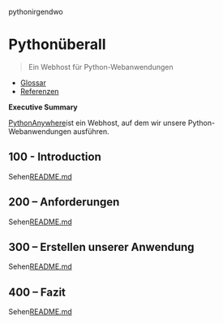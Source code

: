 pythonirgendwo

# Pythonüberall

> Ein Webhost für Python-Webanwendungen

-   [Glossar](./GLOSSARY.md)
-   [Referenzen](./REFERENCES.md)

**Executive Summary**

[PythonAnywhere](https://www.pythonanywhere.com/user/wvanheemstra/account/)ist ein Webhost, auf dem wir unsere Python-Webanwendungen ausführen.

## 100 - Introduction

Sehen[README.md](./100/README.md)

## 200 – Anforderungen

Sehen[README.md](./200/README.md)

## 300 – Erstellen unserer Anwendung

Sehen[README.md](./300/README.md)

## 400 – Fazit

Sehen[README.md](./400/README.md)
